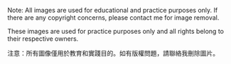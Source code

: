 Note: All images are used for educational and practice purposes only. If there are any copyright concerns, please contact me for image removal.

These images are used for practice purposes only and all rights belong to their respective owners.

注意：所有圖像僅用於教育和實踐目的。如有版權問題，請聯絡我刪除圖片。



